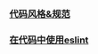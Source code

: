 ### [代码风格&规范](https://github.com/CtripLab/code-style/issues/1)
### [在代码中使用eslint](https://github.com/CtripLab/code-style/issues/2)
